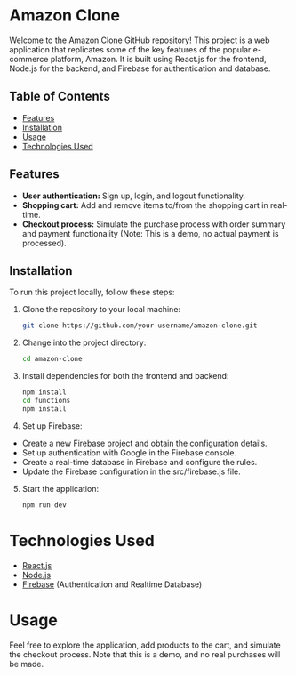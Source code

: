 # Amazon Clone

Welcome to the Amazon Clone GitHub repository! This project is a web application that replicates some of the key features of the popular e-commerce platform, Amazon. It is built using React.js for the frontend, Node.js for the backend, and Firebase for authentication and database.

## Table of Contents
- [Features](#features)
- [Installation](#installation)
- [Usage](#usage)
- [Technologies Used](#technologies-used)

## Features

- **User authentication:** Sign up, login, and logout functionality.
- **Shopping cart:** Add and remove items to/from the shopping cart in real-time.
- **Checkout process:** Simulate the purchase process with order summary and payment functionality (Note: This is a demo, no actual payment is processed).

## Installation

To run this project locally, follow these steps:

1. Clone the repository to your local machine:

   ```bash
   git clone https://github.com/your-username/amazon-clone.git
2. Change into the project directory:
   
   ```bash
   cd amazon-clone
3. Install dependencies for both the frontend and backend:
    ```bash
    npm install
    cd functions
    npm install
4. Set up Firebase:
  - Create a new Firebase project and obtain the configuration details.
  - Set up authentication with Google in the Firebase console.
  - Create a real-time database in Firebase and configure the rules.
  - Update the Firebase configuration in the src/firebase.js file.
5. Start the application:
    ```bash
    npm run dev

# Technologies Used

- [React.js](https://react.dev/)
- [Node.js](https://nodejs.org/)
- [Firebase](https://firebase.google.com/) (Authentication and Realtime Database)

# Usage

Feel free to explore the application, add products to the cart, and simulate the checkout process. Note that this is a demo, and no real purchases will be made. 

